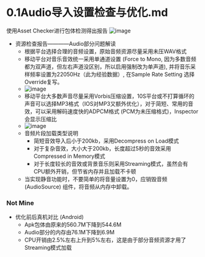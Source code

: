 # 0.1Audio导入设置检查与优化.md
使用Asset Checker进行包体检测得出报告
![image](https://github.com/ThereAreBearsComing/aBookOFtechArt/assets/74708198/fdbeec3d-be6d-48d0-8276-02bd3531d20d)

* 资源检查报告————Audio部分问题解读
  * 根据平台选择合理的音频设置，原始音频资源尽量采用未压WAV格式
  * 移动平台对音乐音效统一采用单通道设置 (Force to Mono, 因为多数音频都为双声道，但左右声道没区别，所以启用强制改为单声道), 并将音乐采样频率设置为22050Hz（此为经验数据）, 在Sample Rate Setting 选择Override复写。
  * ![image](https://github.com/ThereAreBearsComing/aBookOFtechArt/assets/74708198/9d01ee48-ff14-424f-b3a7-c8d8f1066cbe)
  * 移动平台大多数声音尽量采用Vorbis压缩设置，10S平台或不打算循环的声音可以选择MP3格式（IOS对MP3又额外优化），对于简短、常用的音效，可以采用解码速度快的ADPCM格式 (PCM为未压缩格式)，Inspector会显示压缩比
  * ![image](https://github.com/ThereAreBearsComing/aBookOFtechArt/assets/74708198/25658dd6-8909-4244-84c4-3f2b8ff9d3cb)
  * 音频片段加载类型说明
    * 简短音效导入后小于200kb，采用Decompress on Load模式
    * 对于复杂音效，大小大于200kb，长度超过5秒的音效采用Compressed in Memory模式
    * 对于长度较长的音效或背景音乐则采用Streaming模式，虽然会有CPU额外开销，但节省内存并且加载不卡顿
  * 当实现静音功能时，不要简单的将音量设置为0，应销毁音频 (AudioSource) 组件，将音频从内存中卸载。
### Not Mine
* 优化前后真机对比 (Android)
  * Apk包体由原来的560.7M下降到544.6M
  * Audio部分的内存由76.1M下降到6.9M
  * CPU开销由2.5%左右上升到5%左右，这是由于部分音频资源才用了Streaming模式加载
